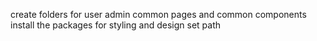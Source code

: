 create folders for user admin common pages and common components
install the packages for styling and design 
set path

